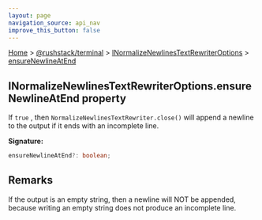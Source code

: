 ```yaml
---
layout: page
navigation_source: api_nav
improve_this_button: false
---
```



[Home](./index.md) &gt; [@rushstack/terminal](./terminal.md) &gt; [INormalizeNewlinesTextRewriterOptions](./terminal.inormalizenewlinestextrewriteroptions.md) &gt; [ensureNewlineAtEnd](./terminal.inormalizenewlinestextrewriteroptions.ensurenewlineatend.md)

## INormalizeNewlinesTextRewriterOptions.ensureNewlineAtEnd property

If `true` , then `NormalizeNewlinesTextRewriter.close()` will append a newline to the output if it ends with an incomplete line.

<b>Signature:</b>

```typescript
ensureNewlineAtEnd?: boolean;
```

## Remarks

If the output is an empty string, then a newline will NOT be appended, because writing an empty string does not produce an incomplete line.
